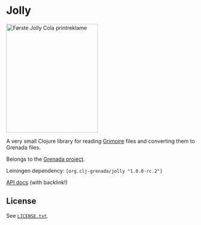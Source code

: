 # Jolly

[<img alt="Første Jolly Cola printreklame" src="https://upload.wikimedia.org/wikipedia/commons/d/dd/F%C3%B8rste_Jolly_reklame.jpg" width="244" height="290">](https://commons.wikimedia.org/wiki/File:F%C3%B8rste_Jolly_reklame.jpg#/media/File:F%C3%B8rste_Jolly_reklame.jpg)

A very small Clojure library for reading
[Grimoire](https://github.com/clojure-grimoire) files and converting them to
Grenada files.

Belongs to the [Grenada project](https://github.com/clj-grenada/grenada-spec).

Leiningen dependency: `[org.clj-grenada/jolly "1.0.0-rc.2"]`

[API docs](https://clj-grenada.github.io/jolly/api-docs/) (with backlink!)

## License

See [`LICENSE.txt`](LICENSE.txt).
